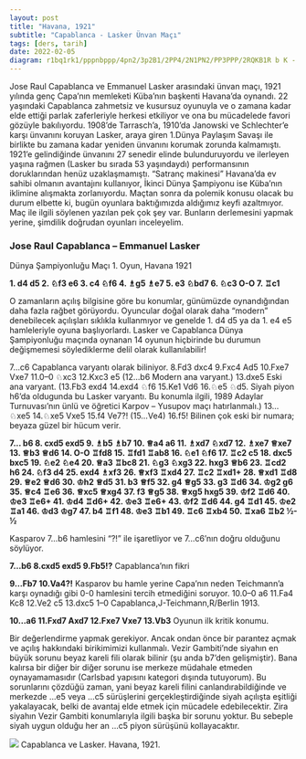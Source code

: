 ```yaml
---
layout: post
title: "Havana, 1921"
subtitle: "Capablanca - Lasker Ünvan Maçı"
tags: [ders, tarih]
date: 2022-02-05
diagram: r1bq1rk1/pppnbppp/4pn2/3p2B1/2PP4/2N1PN2/PP3PPP/2RQKB1R b K -
---
```


Jose Raul Capablanca ve Emmanuel Lasker arasındaki ünvan maçı, 1921 yılında genç Capa’nın memleketi Küba’nın başkenti Havana’da oynandı. 22 yaşındaki Capablanca zahmetsiz ve kusursuz oyunuyla ve o zamana kadar elde ettiği parlak zaferleriyle herkesi etkiliyor ve ona bu mücadelede favori gözüyle bakılıyordu. 1908’de Tarrasch’a, 1910’da Janowski ve Schlechter’e karşı ünvanını koruyan Lasker, araya giren 1.Dünya Paylaşım Savaşı ile birlikte bu zamana kadar yeniden ünvanını korumak zorunda kalmamıştı. 1921’e gelindiğinde ünvanını 27 senedir elinde bulunduruyordu ve ilerleyen yaşına rağmen (Lasker bu sırada 53 yaşındaydı) performansının doruklarından henüz uzaklaşmamıştı. “Satranç makinesi” Havana’da ev sahibi olmanın avantajını kullanıyor, İkinci Dünya Şampiyonu ise Küba’nın iklimine alışmakta zorlanıyordu. Maçtan sonra da polemik konusu olacak bu durum elbette ki, bugün oyunlara baktığımızda aldığımız keyfi azaltmıyor. Maç ile ilgili söylenen yazılan pek çok şey var. Bunların derlemesini yapmak yerine, şimdilik doğrudan oyunları inceleyelim.

<div id="game" markdown="1">

### Jose Raul Capablanca – Emmanuel Lasker
Dünya Şampiyonluğu Maçı 1. Oyun, Havana 1921

**1. d4 d5 2. ♘f3 e6 3. c4 ♘f6 4. ♗g5 ♗e7 5. e3 ♘bd7 6. ♘c3 O-O 7. ♖c1**

<div class="cbdiagram"
     data-size="400"
     data-fen="r1bq1rk1/pppnbppp/4pn2/3p2B1/2PP4/2N1PN2/PP3PPP/2RQKB1R b K -"
     data-buttons="0"
     data-legend="Siyah Oynar">
</div>

O zamanların açılış bilgisine göre bu konumlar, günümüzde oynandığından daha fazla rağbet görüyordu. Oyuncular doğal olarak daha “modern” denebilecek açılışları sıklıkla kullanmıyor ve genelde 1. d4 d5 ya da 1. e4 e5 hamleleriyle oyuna başlıyorlardı. Lasker ve Capablanca Dünya Şampiyonluğu maçında oynanan 14 oyunun hiçbirinde bu durumun değişmemesi söylediklerme delil olarak kullanılabilir!

7…c6 Capablanca varyantı olarak biliniyor. 8.Fd3 dxc4 9.Fxc4 Ad5 10.Fxe7 Vxe7 11.0–0 ♘xc3 12.Kxc3 e5 (12…b6 Modern ana varyant.) 13.dxe5 Eski ana varyant. (13.Fb3 exd4 14.exd4 ♘f6 15.Ke1 Vd6 16.♘e5 ♘d5. Siyah piyon h6’da oldugunda bu Lasker varyantı. Bu konumla ilgili, 1989 Adaylar Turnuvası’nın ünlü ve öğretici Karpov – Yusupov maçı hatırlanmalı.) 13…♘xe5 14.♘xe5 Vxe5 15.f4 Ve7?! (15…Ve4) 16.f5! Bilinen çok eski bir numara; beyaza güzel bir hücum verir.

**7... b6 8. cxd5 exd5 9. <span class="f">♗</span>b5 <span class="f">♗</span>b7 10. <span class="f">♕</span>a4 a6 11. <span class="f">♗</span>xd7 <span class="f">♘</span>xd7 12. <span class="f">♗</span>xe7 <span class="f">♕</span>xe7 13. <span class="f">♕</span>b3 <span class="f">♕</span>d6 14. O-O <span class="f">♖</span>fd8 15. <span class="f">♖</span>fd1 <span class="f">♖</span>ab8 16. <span class="f">♘</span>e1 <span class="f">♘</span>f6 17. <span class="f">♖</span>c2 c5 18. dxc5 bxc5 19. <span class="f">♘</span>e2 <span class="f">♘</span>e4 20. <span class="f">♕</span>a3 <span class="f">♖</span>bc8 21. <span class="f">♘</span>g3 <span class="f">♘</span>xg3 22. hxg3 <span class="f">♕</span>b6 23. <span class="f">♖</span>cd2 h6 24. <span class="f">♘</span>f3 d4 25. exd4 <span class="f">♗</span>xf3 26. <span class="f">♕</span>xf3 <span class="f">♖</span>xd4 27. <span class="f">♖</span>c2 <span class="f">♖</span>xd1+ 28. <span class="f">♕</span>xd1 <span class="f">♖</span>d8 29. <span class="f">♕</span>e2 <span class="f">♕</span>d6 30. <span class="f">♔</span>h2 <span class="f">♕</span>d5 31. b3 <span class="f">♕</span>f5 32. g4 <span class="f">♕</span>g5 33. g3 <span class="f">♖</span>d6 34. <span class="f">♔</span>g2 g6 35. <span class="f">♕</span>c4 <span class="f">♖</span>e6 36. <span class="f">♕</span>xc5 <span class="f">♕</span>xg4 37. f3 <span class="f">♕</span>g5 38. <span class="f">♕</span>xg5 hxg5 39. <span class="f">♔</span>f2 <span class="f">♖</span>d6 40. <span class="f">♔</span>e3 <span class="f">♖</span>e6+ 41. <span class="f">♔</span>d4 <span class="f">♖</span>d6+ 42. <span class="f">♔</span>e3 <span class="f">♖</span>e6+ 43. <span class="f">♔</span>f2 <span class="f">♖</span>d6 44. g4 <span class="f">♖</span>d1 45. <span class="f">♔</span>e2 <span class="f">♖</span>a1 46. <span class="f">♔</span>d3 <span class="f">♔</span>g7 47. b4 <span class="f">♖</span>f1 48. <span class="f">♔</span>e3 <span class="f">♖</span>b1 49. <span class="f">♖</span>c6 <span class="f">♖</span>xb4 50. <span class="f">♖</span>xa6 <span class="f">♖</span>b2 ½-½**

Kasparov 7…b6 hamlesini “?!” ile işaretliyor ve 7…c6’nın doğru olduğunu söylüyor.

**7…b6 8.cxd5 exd5 9.Fb5!?** Capablanca’nın fikri

**9…Fb7 10.Va4?!** Kasparov bu hamle yerine Capa’nın neden Teichmann’a karşı oynadığı gibi 0-0 hamlesini tercih etmediğini soruyor. 10.0–0 a6 11.Fa4 Kc8 12.Ve2 c5 13.dxc5 1–0 Capablanca,J-Teichmann,R/Berlin 1913.

**10…a6 11.Fxd7 Axd7 12.Fxe7 Vxe7 13.Vb3** Oyunun ilk kritik konumu.

<div class="cbdiagram"
     data-size="400"
     data-fen="r4rk1/1bpnqppp/pp6/3p4/3P4/1QN1PN2/PP3PPP/2R1K2R b K -"
     data-buttons="0"
     data-legend="Siyah Oynar">
</div>

Bir değerlendirme yapmak gerekiyor. Ancak ondan önce bir parantez açmak ve açılış hakkındaki birikimimizi kullanmalı. Vezir Gambiti’nde siyahın en büyük sorunu beyaz kareli fili olarak bilinir (şu anda b7’den gelişmiştir). Bana kalırsa bir diğer bir diğer sorunu ise merkeze müdahale etmeden oynayamamasıdır (Carlsbad yapısını kategori dışında tutuyorum). Bu sorunlarını çözdüğü zaman, yani beyaz kareli filini canlandırabildiğinde ve merkezde …e5 veya …c5 sürüşlerini gerçekleştirdiğinde siyah açılışta eşitliği yakalayacak, belki de avantaj elde etmek için mücadele edebilecektir. Zira siyahın Vezir Gambiti konumlarıyla ilgili başka bir sorunu yoktur. Bu sebeple siyah uygun olduğu her an …c5 piyon sürüşünü kollayacaktır.

</div>

<div class="cbreplay" data-url="{{ site.url }}/assets/pgn/havana1921.pgn" style="max-width:100%;"></div>

<img src="{{ site.url }}/images/havana1921.jpg">
Capablanca ve Lasker. Havana, 1921.